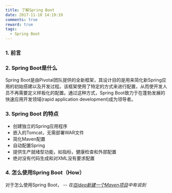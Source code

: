 ```yaml
---
title: 了解Spring Boot
date: 2017-11-10 14:19:19
comments: true
reward: true
tags:
  - Spring Boot
---
```


### 1. 前言


### 2. Spring Boot是什么

Spring Boot是由Pivotal团队提供的全新框架，其设计目的是用来简化新Spring应用的初始搭建以及开发过程。该框架使用了特定的方式来进行配置，从而使开发人员不再需要定义样板化的配置。通过这种方式，Spring Boot致力于在蓬勃发展的快速应用开发领域(rapid application development)成为领导者。

### 3. Spring Boot 的特点

* 创建独立的Spring应用程序
* 嵌入的Tomcat，无需部署WAR文件
* 简化Maven配置
* 自动配置Spring
* 提供生产就绪型功能，如指标，健康检查和外部配置
* 绝对没有代码生成和对XML没有要求配置

### 4. 怎么使用Spring Boot（How）

对于怎么使用Spring Boot， *-- 在[在idea新建一个Maven项目](https://huyananh.github.io/2017/09/20/create_maven_project_idea/)中有说到*
